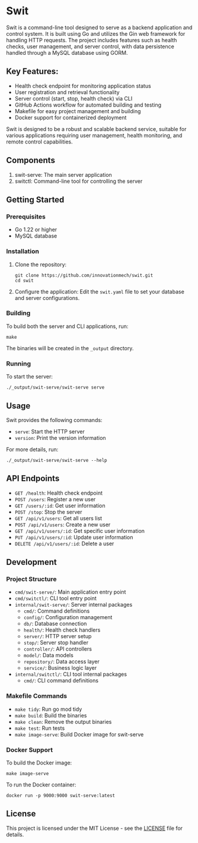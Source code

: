 # Swit

Swit is a command-line tool designed to serve as a backend application and control system. It is built using Go and utilizes the Gin web framework for handling HTTP requests. The project includes features such as health checks, user management, and server control, with data persistence handled through a MySQL database using GORM.

## Key Features:
- Health check endpoint for monitoring application status
- User registration and retrieval functionality
- Server control (start, stop, health check) via CLI
- GitHub Actions workflow for automated building and testing
- Makefile for easy project management and building
- Docker support for containerized deployment

Swit is designed to be a robust and scalable backend service, suitable for various applications requiring user management, health monitoring, and remote control capabilities.

## Components

1. swit-serve: The main server application
2. switctl: Command-line tool for controlling the server

## Getting Started

### Prerequisites

- Go 1.22 or higher
- MySQL database

### Installation

1. Clone the repository:
   ```
   git clone https://github.com/innovationmech/swit.git
   cd swit
   ```

2. Configure the application:
   Edit the `swit.yaml` file to set your database and server configurations.

### Building

To build both the server and CLI applications, run:
```
make
```
The binaries will be created in the `_output` directory.

### Running

To start the server:
```
./_output/swit-serve/swit-serve serve
```

## Usage

Swit provides the following commands:

- `serve`: Start the HTTP server
- `version`: Print the version information

For more details, run:
```
./_output/swit-serve/swit-serve --help
```

## API Endpoints

- `GET /health`: Health check endpoint
- `POST /users`: Register a new user
- `GET /users/:id`: Get user information
- `POST /stop`: Stop the server
- `GET /api/v1/users`: Get all users list
- `POST /api/v1/users`: Create a new user
- `GET /api/v1/users/:id`: Get specific user information
- `PUT /api/v1/users/:id`: Update user information
- `DELETE /api/v1/users/:id`: Delete a user

## Development

### Project Structure

- `cmd/swit-serve/`: Main application entry point
- `cmd/switctl/`: CLI tool entry point
- `internal/swit-serve/`: Server internal packages
  - `cmd/`: Command definitions
  - `config/`: Configuration management
  - `db/`: Database connection
  - `health/`: Health check handlers
  - `server/`: HTTP server setup
  - `stop/`: Server stop handler
  - `controller/`: API controllers
  - `model/`: Data models
  - `repository/`: Data access layer
  - `service/`: Business logic layer
- `internal/switctl/`: CLI tool internal packages
  - `cmd/`: CLI command definitions

### Makefile Commands

- `make tidy`: Run go mod tidy
- `make build`: Build the binaries
- `make clean`: Remove the output binaries
- `make test`: Run tests
- `make image-serve`: Build Docker image for swit-serve

### Docker Support

To build the Docker image:
```
make image-serve
```

To run the Docker container:
```
docker run -p 9000:9000 swit-serve:latest
```

## License

This project is licensed under the MIT License - see the [LICENSE](LICENSE) file for details.